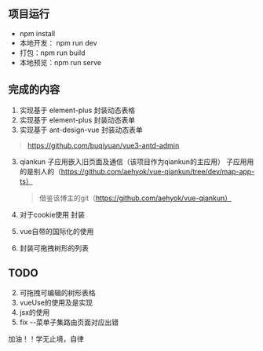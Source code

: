 
## 项目运行

- npm install
- 本地开发： npm run dev
- 打包：npm run build
- 本地预览：npm run serve

## 完成的内容
1. 实现基于 element-plus 封装动态表格
2. 实现基于 element-plus 封装动态表单
2. 实现基于 ant-design-vue 封装动态表单
  > https://github.com/buqiyuan/vue3-antd-admin

3. qiankun 子应用嵌入旧页面及通信（该项目作为qiankun的主应用）
   子应用用的是别人的（https://github.com/aehyok/vue-qiankun/tree/dev/map-app-ts）
   > 借鉴该博主的git（https://github.com/aehyok/vue-qiankun）

4. 对于cookie使用 封装
5. vue自带的国际化的使用
6. 封装可拖拽树形的列表



## TODO
2. 可拖拽可编辑的树形表格
3. vueUse的使用及是实现
4. jsx的使用
5. fix --菜单子集路由页面对应出错



加油！！学无止境，自律
